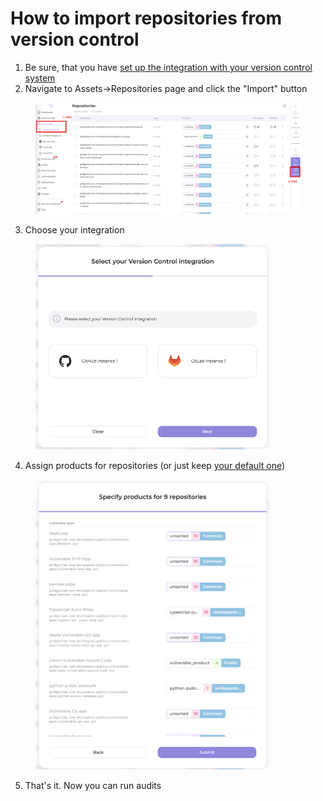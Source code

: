 # How to import repositories from version control

1. Be sure, that you have [set up the integration with your version control system](../../general-portal-settings/version-control.md)
2. Navigate to Assets->Repositories page and click the "Import" button

<figure><img src="../../../.gitbook/assets/image (180).png" alt=""><figcaption></figcaption></figure>

3. Choose your integration

<figure><img src="../../../.gitbook/assets/image (181).png" alt="" width="375"><figcaption></figcaption></figure>

4. Assign products for repositories (or just keep [your default one](default-product.md))

<figure><img src="../../../.gitbook/assets/image (182).png" alt="" width="375"><figcaption></figcaption></figure>

5. That's it. Now you can run audits&#x20;
